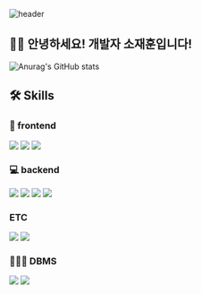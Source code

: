 ![header](https://capsule-render.vercel.app/api?text=Hello%World!&fontSize=20&rotate=-30)
## 👋👋 안녕하세요! 개발자 소재훈입니다! 
![Anurag's GitHub stats](https://github-readme-stats.vercel.app/api?username=jay-so&show_icons=true&theme=radical)

## 🛠️ Skills

### 🎨 frontend
<img src="https://img.shields.io/badge/html5-E34F26?style=for-the-badge&logo=html5&logoColor=white"> <img src="https://img.shields.io/badge/css-1572B6?style=for-the-badge&logo=css3&logoColor=white"> 
<img src="https://img.shields.io/badge/JavaScript-F7DF1E?style=for-the-badge&logo=javascript&logoColor=black"/>

### 💻 backend
<img src="https://img.shields.io/badge/java-FF160B?style=for-the-badge&logo=java&logoColor=white"> <img src="https://img.shields.io/badge/SpringBoot-6DB33F?style=for-the-badge&logo=springboot&logoColor=white"/> <img src="https://img.shields.io/badge/Docker-2496ED?style=for-the-badge&logo=docker&logoColor=white"/> <img src="https://img.shields.io/badge/Gradle-02303A?style=for-the-badge&logo=gradle&logoColor=white"/>

### ETC
<img src="https://img.shields.io/badge/Docker-2496ED?style=for-the-badge&logo=docker&logoColor=white"/> <img src="https://img.shields.io/badge/AWS-232F3E?style=for-the-badge&logo=amazonaws&logoColor=white"/>

### 🧑🏻‍💻 DBMS
<img src="https://img.shields.io/badge/mysql-4479A1?style=for-the-badge&logo=mysql&logoColor=white"> <img src="https://img.shields.io/badge/Redis-DC382D?style=for-the-badge&logo=redis&logoColor=white"/>
